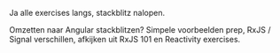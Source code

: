 Ja alle exercises langs, stackblitz nalopen.

Omzetten naar Angular stackblitzen? Simpele voorbeelden prep, RxJS / Signal verschillen, afkijken uit RxJS 101 en Reactivity exercises. 
